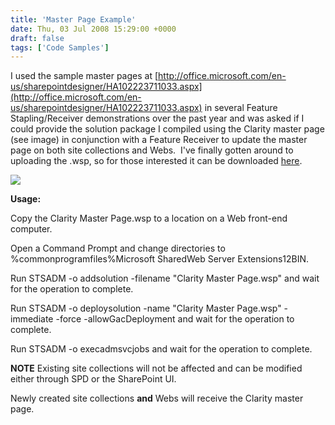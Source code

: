 ```yaml
---
title: 'Master Page Example'
date: Thu, 03 Jul 2008 15:29:00 +0000
draft: false
tags: ['Code Samples']
---
```


I used the sample master pages at [http://office.microsoft.com/en-us/sharepointdesigner/HA102223711033.aspx](http://office.microsoft.com/en-us/sharepointdesigner/HA102223711033.aspx) in several Feature Stapling/Receiver demonstrations over the past year and was asked if I could provide the solution package I compiled using the Clarity master page (see image) in conjunction with a Feature Receiver to update the master page on both site collections and Webs.  I've finally gotten around to uploading the .wsp, so for those interested it can be downloaded [here](https://wbaer.officeisp.net/Shared%20Documents/Clarity%20Master%20Page.wsp).

![](http://office.microsoft.com/global/images/default.aspx?AssetID=ZA102264171033)

**Usage:**

Copy the Clarity Master Page.wsp to a location on a Web front-end computer.

Open a Command Prompt and change directories to %commonprogramfiles%Microsoft SharedWeb Server Extensions12BIN.

Run STSADM -o addsolution -filename "<path>Clarity Master Page.wsp" and wait for the operation to complete.

Run STSADM -o deploysolution -name "Clarity Master Page.wsp" -immediate -force -allowGacDeployment and wait for the operation to complete.

Run STSADM -o execadmsvcjobs and wait for the operation to complete.

**NOTE** Existing site collections will not be affected and can be modified either through SPD or the SharePoint UI.

Newly created site collections **and** Webs will receive the Clarity master page.